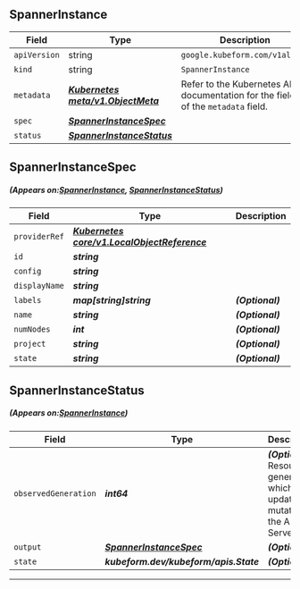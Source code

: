 ## SpannerInstance
| Field | Type | Description |
| ------ | ----- | ----------- |
| `apiVersion` | string | `google.kubeform.com/v1alpha1` |
|    `kind` | string | `SpannerInstance` |
| `metadata` | ***[Kubernetes meta/v1.ObjectMeta](https://kubernetes.io/docs/reference/generated/kubernetes-api/v1.13/#objectmeta-v1-meta)***|Refer to the Kubernetes API documentation for the fields of the `metadata` field.|
| `spec` | ***[SpannerInstanceSpec](#SpannerInstanceSpec)***||
| `status` | ***[SpannerInstanceStatus](#SpannerInstanceStatus)***||
## SpannerInstanceSpec
##### (Appears on:[SpannerInstance](#SpannerInstance), [SpannerInstanceStatus](#SpannerInstanceStatus))
| Field | Type | Description |
| ------ | ----- | ----------- |
| `providerRef` | ***[Kubernetes core/v1.LocalObjectReference](https://kubernetes.io/docs/reference/generated/kubernetes-api/v1.13/#localobjectreference-v1-core)***||
| `id` | ***string***||
| `config` | ***string***||
| `displayName` | ***string***||
| `labels` | ***map[string]string***| ***(Optional)*** |
| `name` | ***string***| ***(Optional)*** |
| `numNodes` | ***int***| ***(Optional)*** |
| `project` | ***string***| ***(Optional)*** |
| `state` | ***string***| ***(Optional)*** |
## SpannerInstanceStatus
##### (Appears on:[SpannerInstance](#SpannerInstance))
| Field | Type | Description |
| ------ | ----- | ----------- |
| `observedGeneration` | ***int64***| ***(Optional)*** Resource generation, which is updated on mutation by the API Server.|
| `output` | ***[SpannerInstanceSpec](#SpannerInstanceSpec)***| ***(Optional)*** |
| `state` | ***kubeform.dev/kubeform/apis.State***| ***(Optional)*** |
---
